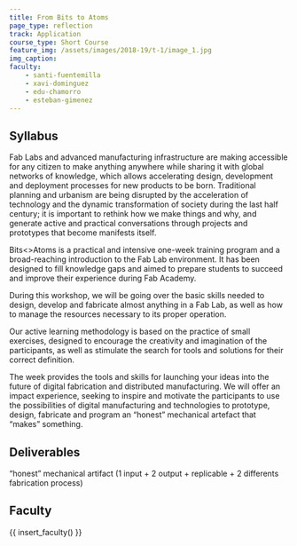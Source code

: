 ```yaml
---
title: From Bits to Atoms
page_type: reflection
track: Application
course_type: Short Course
feature_img: /assets/images/2018-19/t-1/image_1.jpg
img_caption: 
faculty: 
    - santi-fuentemilla
    - xavi-dominguez
    - edu-chamorro
    - esteban-gimenez
---
```


## Syllabus 

Fab Labs and advanced manufacturing infrastructure are making accessible for any citizen to make anything anywhere while sharing it with global networks of knowledge, which allows accelerating design, development and deployment processes for new products to be born. Traditional planning and urbanism are being disrupted by the acceleration of technology and the dynamic transformation of society during the last half century; it is important to rethink how we make things and why, and generate active and practical conversations through projects and prototypes that become manifests itself.

Bits<>Atoms is a practical and intensive one-week training program and a broad-reaching introduction to the Fab Lab environment. It has been designed to fill knowledge gaps and aimed to prepare students to succeed and improve their experience during Fab Academy.

During this workshop, we will be going over the basic skills needed to design, develop and fabricate almost anything in a Fab Lab, as well as how to manage the resources necessary to its proper operation.

Our active learning methodology is based on the practice of small exercises, designed to encourage the creativity and imagination of the participants, as well as stimulate the search for tools and solutions for their correct definition.

The week provides the tools and skills for launching your ideas into the future of digital fabrication and distributed manufacturing. We will offer an impact experience, seeking to inspire and motivate the participants to use the possibilities of digital manufacturing and technologies to prototype, design, fabricate and program an “honest” mechanical artefact that “makes” something.

## Deliverables

“honest” mechanical artifact (1 input + 2 output + replicable + 2 differents fabrication process)

## Faculty

{{ insert_faculty() }}
